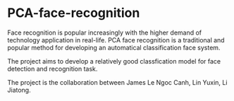 # PCA-face-recognition
Face recognition is popular increasingly with the higher demand of technology application in real-life. PCA face recognition is a traditional and popular method for developing an automatical classification face system. 

The project aims to develop a relatively good classfication model for face detection and recognition task.

The project is the collaboration between James Le Ngoc Canh, Lin Yuxin, Li Jiatong.
